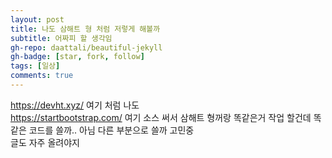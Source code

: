 ```yaml
---
layout: post
title: 나도 삼해트 형 처럼 저렇게 해볼까
subtitle: 어짜피 할 생각임
gh-repo: daattali/beautiful-jekyll
gh-badge: [star, fork, follow]
tags: [일상]
comments: true
---
```


https://devht.xyz/ 여기 처럼 나도  
https://startbootstrap.com/ 여기 소스 써서 삼해트 형꺼랑 똑같은거 작업 할건데 똑같은 코드를 쓸까.. 아님 다른 부분으로 쓸까 고민중  
글도 자주 올려야지 
